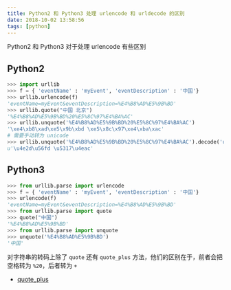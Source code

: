 ```yaml
---
title: Python2 和 Python3 处理 urlencode 和 urldecode 的区别
date: 2018-10-02 13:58:56
tags: [python]
---
```


Python2 和 Python3 对于处理 urlencode 有些区别

<!-- more --><!-- toc -->

## Python2

```python
>>> import urllib
>>> f = { 'eventName' : 'myEvent', 'eventDescription' : '中国'}
>>> urllib.urlencode(f)
'eventName=myEvent&eventDescription=%E4%B8%AD%E5%9B%BD'
>>> urllib.quote("中国 北京")
'%E4%B8%AD%E5%9B%BD%20%E5%8C%97%E4%BA%AC'
>>> urllib.unquote('%E4%B8%AD%E5%9B%BD%20%E5%8C%97%E4%BA%AC')
'\xe4\xb8\xad\xe5\x9b\xbd \xe5\x8c\x97\xe4\xba\xac'
# 需要手动转为 unicode
>>> urllib.unquote('%E4%B8%AD%E5%9B%BD%20%E5%8C%97%E4%BA%AC').decode('utf8')
u'\u4e2d\u56fd \u5317\u4eac'
```

## Python3

```python
>>> from urllib.parse import urlencode
>>> f = { 'eventName' : 'myEvent', 'eventDescription' : '中国'}
>>> urlencode(f)
'eventName=myEvent&eventDescription=%E4%B8%AD%E5%9B%BD'
>>> from urllib.parse import quote
>>> quote("中国")
'%E4%B8%AD%E5%9B%BD'
>>> from urllib.parse import unquote
>>> unquote('%E4%B8%AD%E5%9B%BD')
'中国'
```

对字符串的转码上除了 `quote` 还有 `quote_plus` 方法，他们的区别在于，前者会把空格转为 `%20`，后者转为 `+`

- [quote_plus](https://docs.python.org/2/library/urllib.html#urllib.quote_plus)
